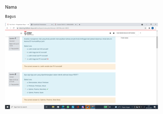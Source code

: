   Nama
 ```
 Bagus
```
![Soal](https://github.com/bscom976/bscom/blob/820c982eb47fd89449afec103e88bbeee94e7063/Screenshot%20(181).png)
